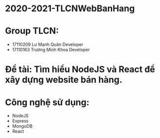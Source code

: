 # 2020-2021-TLCNWebBanHang
# Group TLCN:
- 17110209 Lư Mạnh Quân Developer
- 17110163 Trương Minh Khoa Developer
# Đề tài: Tìm hiểu NodeJS và React để xây dựng website bán hàng.
# Công nghệ sử dụng:
- NodeJS
- Express
- MongoDB
- React
